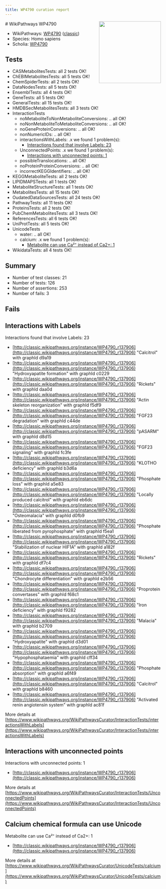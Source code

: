 ```yaml
---
title: WP4790 curation report
---
```


<img style="float: right; width: 200px" src="https://upload.wikimedia.org/wikipedia/commons/thumb/8/83/Wplogo_with_text_500.png/640px-Wplogo_with_text_500.png" />
# WikiPathways WP4790

* WikiPathways: [WP4790](https://wikipathways.org/pathways/WP4790) ([classic](https://classic.wikipathways.org/instance/WP4790))
* Species: Homo sapiens
* Scholia: [WP4790](https://scholia.toolforge.org/wikipathways/WP4790)
## Tests
* CASMetabolitesTests: all 2 tests OK!
* ChEBIMetabolitesTests: all 5 tests OK!
* ChemSpiderTests: all 2 tests OK!
* DataNodesTests: all 5 tests OK!
* EnsemblTests: all 4 tests OK!
* GeneTests: all 5 tests OK!
* GeneralTests: all 15 tests OK!
* HMDBSecMetabolitesTests: all 3 tests OK!
* InteractionTests
    * noMetaboliteToNonMetaboliteConversions: .. all OK!
    * noNonMetaboliteToMetaboliteConversions: .. all OK!
    * noGeneProteinConversions: .. all OK!
    * nonNumericIDs: .. all OK!
    * interactionsWithLabels: .x we found 1 problem(s):
        * [Interactions found that involve Labels: 23](#fe97a8da)
    * UnconnectedPoints: .x we found 1 problem(s):
        * [Interactions with unconnected points: 1](#35a61ad9)
    * possibleTranslocations: .. all OK!
    * noProteinProteinConversions: .. all OK!
    * incorrectKEGGIdentifiers: .. all OK!
* KEGGMetaboliteTests: all 2 tests OK!
* LIPIDMAPSTests: all 1 tests OK!
* MetaboliteStructureTests: all 1 tests OK!
* MetabolitesTests: all 15 tests OK!
* OudatedDataSourcesTests: all 24 tests OK!
* PathwayTests: all 11 tests OK!
* ProteinsTests: all 2 tests OK!
* PubChemMetabolitesTests: all 3 tests OK!
* ReferencesTests: all 6 tests OK!
* UniProtTests: all 5 tests OK!
* UnicodeTests
    * water: .. all OK!
    * calcium: .x we found 1 problem(s):
        * [Metabolite can use Ca²⁺ instead of Ca2+: 1](#11d84c22)
* WikidataTests: all 4 tests OK!


## Summary

* Number of test classes: 21
* Number of tests: 126
* Number of assertions: 253
* Number of fails: 3

## Fails

<a name="fe97a8da" />

## Interactions with Labels

Interactions found that involve Labels: 23

* [http://classic.wikipathways.org/instance/WP4790_r137906](http://classic.wikipathways.org/instance/WP4790_r137906) "Calcitrol" with graphId d9a19
* [http://classic.wikipathways.org/instance/WP4790_r137906](http://classic.wikipathways.org/instance/WP4790_r137906) "Hydroxyapatite
formation" with graphId c0229
* [http://classic.wikipathways.org/instance/WP4790_r137906](http://classic.wikipathways.org/instance/WP4790_r137906) "Rickets" with graphId daa0d
* [http://classic.wikipathways.org/instance/WP4790_r137906](http://classic.wikipathways.org/instance/WP4790_r137906) "Actin skeleton reorganization" with graphId f5df9
* [http://classic.wikipathways.org/instance/WP4790_r137906](http://classic.wikipathways.org/instance/WP4790_r137906) "FGF23 degradation" with graphId c44de
* [http://classic.wikipathways.org/instance/WP4790_r137906](http://classic.wikipathways.org/instance/WP4790_r137906) "pASARM" with graphId d8d15
* [http://classic.wikipathways.org/instance/WP4790_r137906](http://classic.wikipathways.org/instance/WP4790_r137906) "FGF23 signaling" with graphId fc3fe
* [http://classic.wikipathways.org/instance/WP4790_r137906](http://classic.wikipathways.org/instance/WP4790_r137906) "KLOTHO deficiency" with graphId b3d6a
* [http://classic.wikipathways.org/instance/WP4790_r137906](http://classic.wikipathways.org/instance/WP4790_r137906) "Phosphate loss" with graphId a5e83
* [http://classic.wikipathways.org/instance/WP4790_r137906](http://classic.wikipathways.org/instance/WP4790_r137906) "Locally produced
calcitrol" with graphId eb6dc
* [http://classic.wikipathways.org/instance/WP4790_r137906](http://classic.wikipathways.org/instance/WP4790_r137906) "Osteomalacia" with graphId d0fb9
* [http://classic.wikipathways.org/instance/WP4790_r137906](http://classic.wikipathways.org/instance/WP4790_r137906) "Phosphate liberated
from pyrophosphate" with graphId f5ea1
* [http://classic.wikipathways.org/instance/WP4790_r137906](http://classic.wikipathways.org/instance/WP4790_r137906) "Stabilization of
nuclear HIF1A" with graphId a182f
* [http://classic.wikipathways.org/instance/WP4790_r137906](http://classic.wikipathways.org/instance/WP4790_r137906) "Rickets" with graphId df7c4
* [http://classic.wikipathways.org/instance/WP4790_r137906](http://classic.wikipathways.org/instance/WP4790_r137906) "Chondrocyte differentiation" with graphId e2b56
* [http://classic.wikipathways.org/instance/WP4790_r137906](http://classic.wikipathways.org/instance/WP4790_r137906) "Proprotein convertases" with graphId f68c1
* [http://classic.wikipathways.org/instance/WP4790_r137906](http://classic.wikipathways.org/instance/WP4790_r137906) "Iron deficiency" with graphId f9282
* [http://classic.wikipathways.org/instance/WP4790_r137906](http://classic.wikipathways.org/instance/WP4790_r137906) "Malacia" with graphId b2709
* [http://classic.wikipathways.org/instance/WP4790_r137906](http://classic.wikipathways.org/instance/WP4790_r137906) "Hydroxyapatite" with graphId d3d01
* [http://classic.wikipathways.org/instance/WP4790_r137906](http://classic.wikipathways.org/instance/WP4790_r137906) "Hypophosphataemia" with graphId cff34
* [http://classic.wikipathways.org/instance/WP4790_r137906](http://classic.wikipathways.org/instance/WP4790_r137906) "Phosphate
absorption" with graphId a6f49
* [http://classic.wikipathways.org/instance/WP4790_r137906](http://classic.wikipathways.org/instance/WP4790_r137906) "Calcitrol" with graphId b8460
* [http://classic.wikipathways.org/instance/WP4790_r137906](http://classic.wikipathways.org/instance/WP4790_r137906) "Activated renin angiotensin system" with graphId ac81f


More details at [https://www.wikipathways.org/WikiPathwaysCurator/InteractionTests/interactionsWithLabels](https://www.wikipathways.org/WikiPathwaysCurator/InteractionTests/interactionsWithLabels)

<a name="35a61ad9" />

## Interactions with unconnected points

Interactions with unconnected points: 1

* [http://classic.wikipathways.org/instance/WP4790_r137906](http://classic.wikipathways.org/instance/WP4790_r137906)


More details at [https://www.wikipathways.org/WikiPathwaysCurator/InteractionTests/UnconnectedPoints](https://www.wikipathways.org/WikiPathwaysCurator/InteractionTests/UnconnectedPoints)

<a name="11d84c22" />

## Calcium chemical formula can use Unicode

Metabolite can use Ca²⁺ instead of Ca2+: 1

* [http://classic.wikipathways.org/instance/WP4790_r137906](http://classic.wikipathways.org/instance/WP4790_r137906)


More details at [https://www.wikipathways.org/WikiPathwaysCurator/UnicodeTests/calcium](https://www.wikipathways.org/WikiPathwaysCurator/UnicodeTests/calcium)

